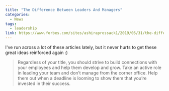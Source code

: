 ```yaml
---
title: "The Difference Between Leaders And Managers"
categories:
  - News
tags:
  - leadership
link: https://www.forbes.com/sites/ashiraprossack1/2019/05/31/the-difference-between-leaders-and-managers/#6ce9b86c12c7
---
```


I've run across a lot of these articles lately, but it never hurts to get these great ideas reinforced again :)

> Regardless of your title, you should strive to build connections with your employees and help them develop and grow. Take an active role in leading your team and don’t manage from the corner office. Help them out when a deadline is looming to show them that you’re invested in their success.